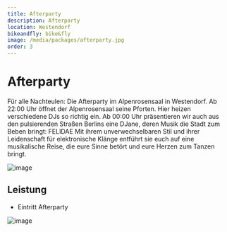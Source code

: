 ```yaml
---
title: Afterparty
description: Afterparty
location: Westendorf
bikeandfly: bike&fly
image: /media/packages/afterparty.jpg
order: 3
---
```


# Afterparty

Für alle Nachteulen: Die Afterparty im Alpenrosensaal in Westendorf. 
Ab 22:00 Uhr öffnet der Alpenrosensaal seine Pforten. Hier heizen verschiedene DJs so richtig ein. 
Ab 00:00 Uhr präsentieren wir auch aus den pulsierenden Straßen Berlins eine DJane, deren Musik die Stadt zum Beben bringt: FELIDAE
Mit ihrem unverwechselbaren Stil und ihrer Leidenschaft für elektronische Klänge entführt sie euch auf eine musikalische Reise, die eure Sinne betört und eure Herzen zum Tanzen bringt.

![image](https://github.com/naschidaniel/fly-tirol/assets/143787316/90f6cb76-e997-48fd-91e3-20e0a4a3d00f)


## Leistung

- Eintritt Afterparty

![image](https://github.com/naschidaniel/fly-tirol/assets/143787316/c3f1f01f-d80c-48f8-9118-ac47bc20433f)



<ContentImageGallery path="/media/packages/gallerie/"/>
